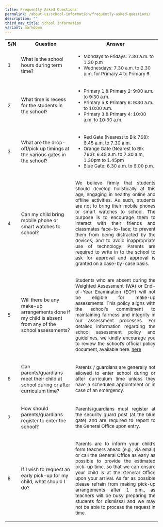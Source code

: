```yaml
---
title: Frequently Asked Questions
permalink: /about-us/school-information/frequently-asked-questions/
description: ""
third_nav_title: School Information
variant: markdown
---
```

<table style="width:100%">
  <tbody><tr>
    <th>S/N</th>
    <th>Question</th>
    <th>Answer</th>
  </tr>
  <tr>
    <td><p>1</p></td>
    <td><p>What is the school hours during term time?</p></td>
    <td><ul>
			<li style="font-size:15px">Mondays to Fridays:  7.30 a.m. to 1.30 p.m</li>
			<li style="font-size:15px">Wednesdays:  7.30 a.m. to 2.30 p.m. for Primary 4 to Primary 6</li>
	</ul></td>
  </tr>
  <tr>
    <td><p>2</p></td>
    <td><p>What time is recess for the students in the school?</p></td>
    <td><ul>
			<li style="font-size:15px">Primary 1 &amp; Primary 2: 9:00 a.m. to 9:30 a.m.</li>
			<li style="font-size:15px">Primary 5 &amp; Primary 6: 9:30 a.m. to 10:00 a.m.</li>
			<li style="font-size:15px">Primary 3 &amp; Primary 4: 10:00 a.m. to 10:30 a.m.</li>
	</ul></td>
  </tr>
	<tr>
    <td><p>3</p></td>
    <td><p>What are the drop-off/pick up timings at the various gates in the school?</p></td>
    <td><ul>
			<li style="font-size:15px">Red Gate (Nearest to Blk 768): 6.45 a.m. to 7.30 a.m.</li>
			<li style="font-size:15px">Orange Gate (Nearest to Blk 763): 6.45 a.m. to 7.30 a.m, 1.30pm to 1.45pm</li>
			<li style="font-size:15px">Blue Gate:  6.30 a.m. to 6.00 p.m.</li>
	</ul></td>
  </tr>
	<tr>
    <td><p>4</p></td>
    <td><p>Can my child bring mobile phone or smart watches to school?</p></td>
    <td><p style="font-size: 15px; text-align:justify;">We believe firmly that students should develop holistically at this age, engaging in healthy online and offline activities.  As such, students are not to bring their mobile phones or smart watches to school.  The purpose is to encourage them to interact with their friends and classmates face-to-face; to prevent them from being distracted by the devices; and to avoid inappropriate use of technology. Parents are required to write in to the school to ask for approval and approval is granted on a case-by-case basis.</p></td>
  </tr>
	<tr>
    <td><p>5</p></td>
    <td><p>Will there be any make-up arrangements done if my child is absent from any of the school assessments?</p></td>
    <td><p style="font-size: 15px; text-align:justify;">Students who are absent during the Weighted Assessment (WA) or End-of-Year Examination (EOY) will not be eligible for make-up assessments. This policy aligns with the school’s commitment to maintaining fairness and integrity in our assessment processes. For detailed information regarding the school assessment policy and guidelines, we kindly encourage you to review the school’s official policy document, available here. <a href="https://www.meridianpri.moe.edu.sg/communications/assessment-matters/school-policy-n-practice-on-assessment-matters/">here</a></p></td>
  </tr>
		<tr>
    <td><p>6</p></td>
    <td><p>Can parents/guardians meet their child at school during or after curriculum time?</p></td>
    <td><p style="font-size: 15px; text-align:justify;">Parents / guardians are generally not allowed to enter school during or after curriculum time unless they have a scheduled appointment or in case of an emergency.</p></td>
  </tr>
		<tr>
    <td><p>7</p></td>
    <td><p>How should parents/guardians register to enter the school?</p></td>
    <td><p style="font-size: 15px; text-align:justify;">Parents/guardians must register at the security guard post (at the blue gate) and are required to report to the General Office upon entry.</p></td>
  </tr>
		<tr>
    <td><p>8</p></td>
    <td><p>If I wish to request an early pick-up for my child, what should I do?</p></td>
    <td><p style="font-size: 15px; text-align:justify;">Parents are to inform your child’s form teachers ahead (e.g., via email) or call the General Office as early as possible to provide the estimated pick-up time, so that we can ensure your child is at the General Office upon your arrival. As far as possible please refrain from making pick-up arrangements after 1 p.m., as teachers will be busy preparing the students for dismissal and we may not be able to process the request in time.</p></td>
  </tr>
</tbody></table>